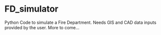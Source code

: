 # FD_simulator
 

Python Code to simulate a Fire Department.
Needs GIS and CAD data inputs provided by the user. 
More to come...